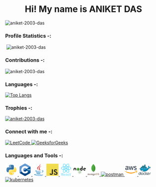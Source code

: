 <h1 align="center">Hi! My name is ANIKET DAS</h1>


<p align="left">
  <img src="https://komarev.com/ghpvc/?username=aniket-2003-das&label=Profile%20views&color=0e75b6&style=flat" alt="aniket-2003-das" />
</p>

<h3 align="left">Profile Statistics -:</h3>
<p>&nbsp;<img align="center" src="https://github-readme-stats.vercel.app/api?username=aniket-2003-das&show_icons=true&locale=en" alt="aniket-2003-das" /></p>

<h3 align="left">Contributions -:</h3>
<p><img align="center" src="https://github-readme-streak-stats.herokuapp.com/?user=aniket-2003-das&" alt="aniket-2003-das" /></p>

<h3 align="left">Languages -:</h3>

[![Top Langs](https://github-readme-stats.vercel.app/api/top-langs/?username=aniket-2003-das)](https://github.com/anuraghazra/github-readme-stats)

<h3 align="left">Trophies -:</h3>
<p align="left">
  <a href="https://github.com/ryo-ma/github-profile-trophy">
    <img src="https://github-profile-trophy.vercel.app/?username=aniket-2003-das" alt="aniket-2003-das" />
  </a>
</p>

<h3 align="left">Connect with me -:</h3>
<p align="left">
  <a href="https://leetcode.com/u/FUbZBsHEPE/" target="_blank" rel="noreferrer">
    <img src="https://upload.wikimedia.org/wikipedia/commons/1/19/LeetCode_logo_black.png" alt="LeetCode" width="40" height="40"/>
  </a>
  <a href="https://www.geeksforgeeks.org/user/aniketdas8822/" target="_blank" rel="noreferrer">
    <img src="https://upload.wikimedia.org/wikipedia/commons/4/43/GeeksforGeeks.svg" alt="GeeksforGeeks" width="40" height="40"/>
  </a>
</p>



<h3 align="left">Languages and Tools -:</h3>
<p align="left">
  <a href="https://www.python.org" target="_blank" rel="noreferrer">
    <img src="https://raw.githubusercontent.com/devicons/devicon/master/icons/python/python-original.svg" alt="python" width="40" height="40"/>
  </a>
  <a href="https://www.w3schools.com/cpp/" target="_blank" rel="noreferrer">
    <img src="https://raw.githubusercontent.com/devicons/devicon/master/icons/cplusplus/cplusplus-original.svg" alt="cplusplus" width="40" height="40"/>
  </a>
  <a href="https://www.java.com" target="_blank" rel="noreferrer">
    <img src="https://raw.githubusercontent.com/devicons/devicon/master/icons/java/java-original.svg" alt="java" width="40" height="40"/>
  </a>
  <a href="https://developer.mozilla.org/en-US/docs/Web/JavaScript" target="_blank" rel="noreferrer">
    <img src="https://raw.githubusercontent.com/devicons/devicon/master/icons/javascript/javascript-original.svg" alt="javascript" width="40" height="40"/>
  </a>
    <a href="https://reactjs.org/" target="_blank" rel="noreferrer">
    <img src="https://raw.githubusercontent.com/devicons/devicon/master/icons/react/react-original-wordmark.svg" alt="react" width="40" height="40"/>
  </a>
  <a href="https://nodejs.org" target="_blank" rel="noreferrer">
    <img src="https://raw.githubusercontent.com/devicons/devicon/master/icons/nodejs/nodejs-original-wordmark.svg" alt="nodejs" width="40" height="40"/>
  </a>
  <a href="https://www.mongodb.com/" target="_blank" rel="noreferrer">
    <img src="https://raw.githubusercontent.com/devicons/devicon/master/icons/mongodb/mongodb-original-wordmark.svg" alt="mongodb" width="40" height="40"/>
  </a>
  <a href="https://postman.com" target="_blank" rel="noreferrer">
    <img src="https://www.vectorlogo.zone/logos/getpostman/getpostman-icon.svg" alt="postman" width="40" height="40"/>
  </a>
  <a href="https://aws.amazon.com" target="_blank" rel="noreferrer">
    <img src="https://raw.githubusercontent.com/devicons/devicon/master/icons/amazonwebservices/amazonwebservices-original-wordmark.svg" alt="aws" width="40" height="40"/>
  </a>
  <a href="https://www.docker.com/" target="_blank" rel="noreferrer">
    <img src="https://raw.githubusercontent.com/devicons/devicon/master/icons/docker/docker-original-wordmark.svg" alt="docker" width="40" height="40"/>
  </a>
  <a href="https://kubernetes.io" target="_blank" rel="noreferrer">
    <img src="https://www.vectorlogo.zone/logos/kubernetes/kubernetes-icon.svg" alt="kubernetes" width="40" height="40"/>
  </a>
</p>

